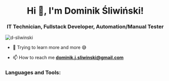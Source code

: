 <h1 align="center">Hi 👋, I'm Dominik Śliwiński!</h1>
<h3 align="center">IT Technician, Fullstack Developer, Automation/Manual Tester</h3>

<p align="left"> <img src="https://komarev.com/ghpvc/?username=d-sliwinski&label=Profile%20views&color=0e75b6&style=flat" alt="d-sliwinski" /> </p>

- 🔭 Trying to learn more and more 😅

- 📫 How to reach me **dominik.j.sliwinski@gmail.com**

<p align="left">
</p>

<h3 align="left">Languages and Tools:</h3>
<p align="left>
<ul> 
  <li>HTML</li>
  <li>CSS</li>
  <li>Bootstrap</li>
  <li>SCSS</li>
  <li>JavaScript</li>
  <li>jQuery</li>
  <li>TypeScript</li>
  <li>NodeJS</li>
  <li>PHP</li>
  <li>Python</li>
  <li>C++</li>
  <li>SQL</li>
  <li>Postman</li>
  <li>Jira</li>
</ul>
</p>

